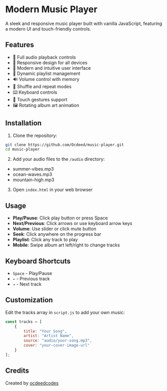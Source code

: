 # Modern Music Player

A sleek and responsive music player built with vanilla JavaScript, featuring a modern UI and touch-friendly controls.

## Features

- 🎵 Full audio playback controls
- 📱 Responsive design for all devices
- 🎨 Modern and intuitive user interface
- 📃 Dynamic playlist management
- 🔊 Volume control with memory
- 🔄 Shuffle and repeat modes
- ⌨️ Keyboard controls
- 📱 Touch gestures support
- 🖼️ Rotating album art animation

## Installation

1. Clone the repository:
```bash
git clone https://github.com/Ocdeed/music-player.git
cd music-player
```

2. Add your audio files to the `/audio` directory:
- summer-vibes.mp3
- ocean-waves.mp3
- mountain-high.mp3

3. Open `index.html` in your web browser

## Usage

- **Play/Pause**: Click play button or press Space
- **Next/Previous**: Click arrows or use keyboard arrow keys
- **Volume**: Use slider or click mute button
- **Seek**: Click anywhere on the progress bar
- **Playlist**: Click any track to play
- **Mobile**: Swipe album art left/right to change tracks

## Keyboard Shortcuts

- `Space` - Play/Pause
- `←` - Previous track
- `→` - Next track

## Customization

Edit the tracks array in `script.js` to add your own music:

```javascript
const tracks = [
    {
        title: "Your Song",
        artist: "Artist Name",
        source: "audio/your-song.mp3",
        cover: "your-cover-image-url"
    }
];
```

## Credits

Created by [ocdeedcodes](https://github.com/Ocdeed)

